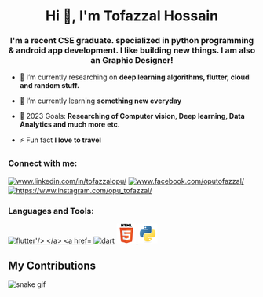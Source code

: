 <h1 align="center">Hi 👋, I'm Tofazzal Hossain</h1>
<h3 align="center">I'm a recent CSE graduate. specialized in python programming & android app development. I like building new things. I am also an Graphic Designer!</h3>

- 🔭 I’m currently researching on **deep learning algorithms, flutter, cloud and random stuff.**

- 🌱 I’m currently learning **something new everyday**

- 🤝 2023 Goals: **Researching of Computer vision, Deep learning, Data Analytics and much more etc.**

- ⚡ Fun fact **I love to travel**

<h3 align="left">Connect with me:</h3>
<p align="left">
<a href="https://linkedin.com/in/www.linkedin.com/in/tofazzalopu/" target="blank"><img align="center" src="https://raw.githubusercontent.com/rahuldkjain/github-profile-readme-generator/master/src/images/icons/Social/linked-in-alt.svg" alt="www.linkedin.com/in/tofazzalopu/" height="30" width="40" /></a>
<a href="https://fb.com/www.facebook.com/oputofazzal/" target="blank"><img align="center" src="https://raw.githubusercontent.com/rahuldkjain/github-profile-readme-generator/master/src/images/icons/Social/facebook.svg" alt="www.facebook.com/oputofazzal/" height="30" width="40" /></a>
<a href="https://instagram.com/https://www.instagram.com/opu_tofazzal/" target="blank"><img align="center" src="https://raw.githubusercontent.com/rahuldkjain/github-profile-readme-generator/master/src/images/icons/Social/instagram.svg" alt="https://www.instagram.com/opu_tofazzal/" height="30" width="40" /></a>
</p>

<h3 align="left">Languages and Tools:</h3>
<p align="left"> <a href="https://www.flutter.dev/" target="_blank" rel="noreferrer"> <img src="https://cdn.jsdelivr.net/gh/devicons/devicon/icons/flutter/flutter-original.svg" width="40" height="40" alt="flutter'/> </a> <a href="https://dartpad.dev/" target="_blank" rel="noreferrer"> <img src="https://cdn.jsdelivr.net/gh/devicons/devicon/icons/dart/dart-original.svg" width="40" height="40" alt="dart"/></a> <a href="https://www.w3.org/html/" target="_blank" rel="noreferrer"> <img src="https://raw.githubusercontent.com/devicons/devicon/master/icons/html5/html5-original-wordmark.svg" alt="html5" width="40" height="40"/> </a> <a href="https://www.python.org" target="_blank" rel="noreferrer"> <img src="https://raw.githubusercontent.com/devicons/devicon/master/icons/python/python-original.svg" alt="python" width="40" height="40"/> </a></p>

<!---
ToFazzalOPu/ToFazzalOPu is a ✨ special ✨ repository because its `README.md` (this file) appears on your GitHub profile.
You can click the Preview link to take a look at your changes.
--->
## My Contributions
![snake gif](https://github.com/tofazzalopu/tofazzalopu/blob/output/github-contribution-grid-snake.gif)

